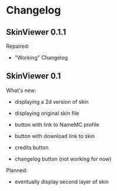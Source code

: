 # Changelog

## SkinViewer 0.1.1

Repaired:
 - "Working" Changelog

## SkinViewer 0.1

What's new:
 
 - displaying a 2d version of skin
 
 - displaying original skin file
 
 - button with link to NameMC profile
 
 - button with download link to skin
 
 - credits button
 
 - changelog button (not working for now)
 

Planned:

 - eventually display second layer of skin
